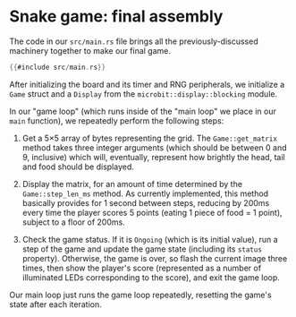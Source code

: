 # Snake game: final assembly

The code in our `src/main.rs` file brings all the previously-discussed machinery together to make
our final game.

```rust
{{#include src/main.rs}}
```

After initializing the board and its timer and RNG peripherals, we initialize a `Game` struct and a
`Display` from the `microbit::display::blocking` module.

In our "game loop" (which runs inside of the "main loop" we place in our `main` function), we
repeatedly perform the following steps:

1. Get a 5×5 array of bytes representing the grid. The `Game::get_matrix` method takes three integer
   arguments (which should be between 0 and 9, inclusive) which will, eventually, represent how
   brightly the head, tail and food should be displayed.

2. Display the matrix, for an amount of time determined by the `Game::step_len_ms` method. As
   currently implemented, this method basically provides for 1 second between steps, reducing by
   200ms every time the player scores 5 points (eating 1 piece of food = 1 point), subject to a
   floor of 200ms.

3. Check the game status. If it is `Ongoing` (which is its initial value), run a step of the game
   and update the game state (including its `status` property). Otherwise, the game is over, so
   flash the current image three times, then show the player's score (represented as a number of
   illuminated LEDs corresponding to the score), and exit the game loop.

Our main loop just runs the game loop repeatedly, resetting the game's state after each iteration.

